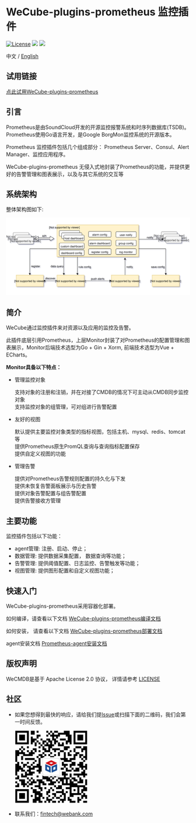 # WeCube-plugins-prometheus 监控插件

[![License](https://img.shields.io/badge/License-Apache%202.0-blue.svg)](https://opensource.org/licenses/Apache-2.0)
![](https://img.shields.io/badge/language-go-orange.svg)
![](https://img.shields.io/badge/language-vue-green.svg)

中文 / [English](README_EN.md)

## 试用链接
[点此试用WeCube-plugins-prometheus](http://119.28.38.23:38082/wecube-monitor)

## 引言
Prometheus是由SoundCloud开发的开源监控报警系统和时序列数据库(TSDB)。Prometheus使用Go语言开发，是Google BorgMon监控系统的开源版本。

Prometheus 监控插件包括几个组成部分： Prometheus Server、Consul、Alert Manager、监控应用程序。

WeCube-plugins-prometheus 无侵入式地封装了Prometheus的功能，并提供更好的告警管理和图表展示，以及与其它系统的交互等

## 系统架构
整体架构图如下:  

![WeCube-plugins-prometheus架构图](wiki/images/Architecture.svg)


## 简介
WeCube通过监控插件来对资源以及应用的监控及告警。

此插件底层引用Prometheus，上层Monitor封装了对Prometheus的配置管理和图表展示，Monitor后端技术选型为Go + Gin + Xorm, 前端技术选型为Vue + ECharts。

**Monitor具备以下特点：**

- 管理监控对象

    支持对象的注册和注销，并在对接了CMDB的情况下可主动从CMDB同步监控对象  
    支持监控对象的组管理，可对组进行告警配置  
    
- 友好的视图

    默认提供主要监控对象类型的指标视图，包括主机、mysql、redis、tomcat等  
    提供Prometheus原生PromQL查询与查询指标配置保存  
    提供自定义视图的功能  
    
- 管理告警

    提供对Prometheus告警规则配置的持久化与下发  
    提供未恢复告警面板展示与历史告警  
    提供对象告警配置与组告警配置  
    提供告警接收方管理  
    

## 主要功能
监控插件包括以下功能：

- agent管理: 注册、启动、停止；
- 数据管理: 提供数据采集配置， 数据查询等功能；
- 告警管理: 提供阈值配置、日志监控、告警触发等功能；
- 视图管理: 提供图形配置和自定义视图功能；

## 快速入门
WeCube-plugins-prometheus采用容器化部署。

如何编译，请查看以下文档
[WeCube-plugins-prometheus编译文档](wiki/compile_guide.md)

如何安装， 请查看以下文档
[WeCube-plugins-prometheus部署文档](wiki/install_guide.md)

agent安装文档
[Prometheus-agent安装文档](wiki/install_agent.md)

## 版权声明
WeCMDB是基于 Apache License 2.0 协议， 详情请参考
[LICENSE](LICENSE)

## 社区
- 如果您想得到最快的响应，请给我们提[Issue](https://github.com/WeBankPartners/wecube-plugins-prometheus/issues/new/choose)或扫描下面的二维码，我们会第一时间反馈。

	<div align="left">
	<img src="wiki/images/wecube_qr_code.png"  height="200" width="200">
	</div>


- 联系我们：fintech@webank.com